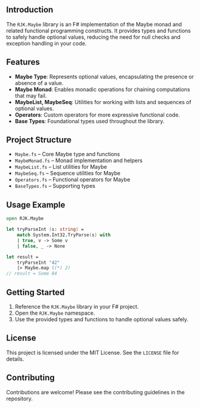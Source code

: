 <!-- (dl
(section-meta
    (title RJK.Maybe Library Overview)
)
) -->

## Introduction

The `RJK.Maybe` library is an F# implementation of the Maybe monad and related functional programming constructs. It provides types and functions to safely handle optional values, reducing the need for null checks and exception handling in your code.

## Features

- **Maybe Type**: Represents optional values, encapsulating the presence or absence of a value.
- **Maybe Monad**: Enables monadic operations for chaining computations that may fail.
- **MaybeList, MaybeSeq**: Utilities for working with lists and sequences of optional values.
- **Operators**: Custom operators for more expressive functional code.
- **Base Types**: Foundational types used throughout the library.

## Project Structure

- `Maybe.fs` – Core Maybe type and functions
- `MaybeMonad.fs` – Monad implementation and helpers
- `MaybeList.fs` – List utilities for Maybe
- `MaybeSeq.fs` – Sequence utilities for Maybe
- `Operators.fs` – Functional operators for Maybe
- `BaseTypes.fs` – Supporting types

## Usage Example

```fsharp
open RJK.Maybe

let tryParseInt (s: string) =
    match System.Int32.TryParse(s) with
    | true, v -> Some v
    | false, _ -> None

let result =
    tryParseInt "42"
    |> Maybe.map ((*) 2)
// result = Some 84
```

## Getting Started

1. Reference the `RJK.Maybe` library in your F# project.
2. Open the `RJK.Maybe` namespace.
3. Use the provided types and functions to handle optional values safely.

## License

This project is licensed under the MIT License. See the `LICENSE` file for details.

## Contributing

Contributions are welcome! Please see the contributing guidelines in the repository.

